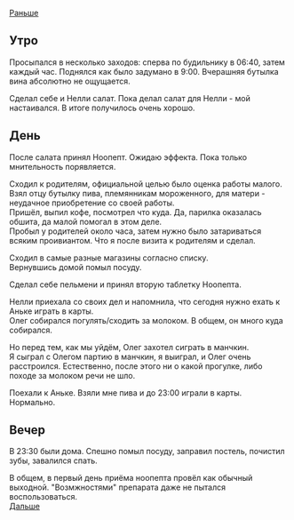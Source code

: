 [Раньше](2020.06.11.md)  
## Утро
Просыпался в несколько заходов: сперва по будильнику в 06:40, затем каждый час. Поднялся как было задумано в 9:00. Вчерашняя бутылка вина абсолютно не ощущается.

Сделал себе и Нелли салат. Пока делал салат для Нелли - мой настаивался. В итоге получилось очень хорошо.
## День
После салата принял Ноопепт. Ожидаю эффекта. Пока только мнительность порявляется.

Сходил к родителям, официальной целью было оценка работы малого. Взял отцу бутылку пива, племянникам мороженного, для матери - неудачное приобретение со своей работы.  
Пришёл, выпил кофе, посмотрел что куда. Да, парилка оказалась обшита, да малой помогал в этом деле.  
Пробыл у родителей около часа, затем нужно было затариваться всяким проивиантом. Что я после визита к родителям и сделал.

Сходил в самые разные магазины согласно списку.  
Вернувшись домой помыл посуду.

Сделал себе пельмени и принял вторую таблетку Ноопепта.

Нелли приехала со своих дел и напомнила, что сегодня нужно ехать к Аньке играть в карты.  
Олег собирался погулять/сходить за молоком. В общем, он много куда собирался.

Но перед тем, как мы уйдём, Олег захотел сиграть в манчкин.  
Я сыграл с Олегом партию в манчкин, я выиграл, и Олег очень расстроился. Естественно, после этого ни о какой прогулке, либо походе за молоком речи не шло.

Поехали к Аньке. Взяли мне пива и до 23:00 играли в карты. Нормально.
## Вечер
В 23:30 были дома. Спешно помыл посуду, заправил постель, почистил зубы, завалился спать.

В общем, в первый день приёма ноопепта провёл как обычный выходной. "Возмжностями" препарата даже не пытался воспользоваться.  
[Дальше](2020.06.13.md)